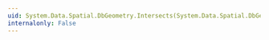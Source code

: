 ```yaml
---
uid: System.Data.Spatial.DbGeometry.Intersects(System.Data.Spatial.DbGeometry)
internalonly: False
---
```

